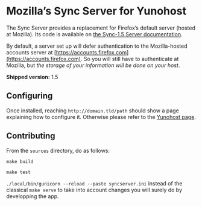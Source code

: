 # Mozilla’s Sync Server for Yunohost

The Sync Server provides a replacement for Firefox’s default server (hosted at Mozilla). Its code is available on [the Sync-1.5 Server documentation](https://docs.services.mozilla.com/howtos/run-sync-1.5.html).

By default, a server set up will defer authentication to the Mozilla-hosted accounts server at [https://accounts.firefox.com](https://accounts.firefox.com). So you will still have to authenticate at Mozilla, but _the storage of your information will be done on your host_.

**Shipped version:** 1.5

## Configuring

Once installed, reaching `http://domain.tld/path` should show a page explaining how to configure it. Otherwise please refer to the [Yunohost page](https://yunohost.org/#/app_ffsync).

## Contributing

From the `sources` directory, do as follows:

`make build`

`make test`

`./local/bin/gunicorn --reload --paste syncserver.ini` instead of the classical `make serve` to take into account changes you will surely do by developping the app.
